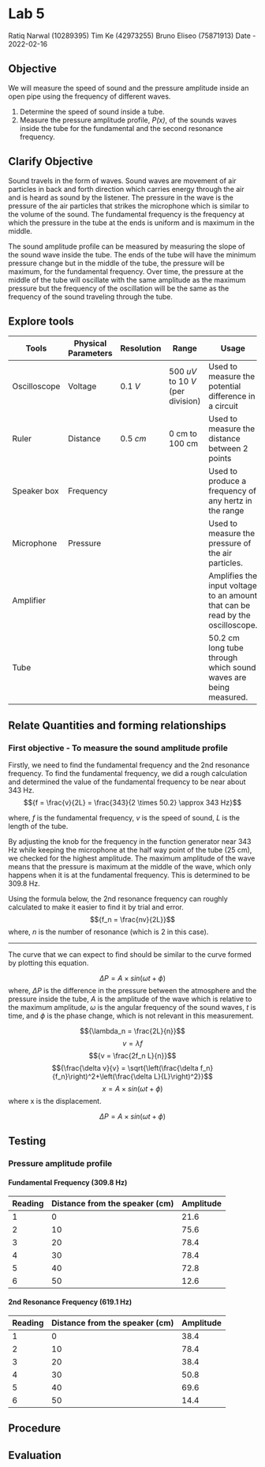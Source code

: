 # Lab 5
Ratiq Narwal (10289395)
Tim Ke (42973255)
Bruno Eliseo (75871913)
Date - 2022-02-16

## Objective
We will measure the speed of sound and the pressure amplitude inside an open pipe using the frequency of different waves.
1) Determine the speed of sound inside a tube.
2) Measure the pressure amplitude profile, *P(x)*, of the sounds waves inside the tube for the fundamental and the second resonance frequency.

## Clarify Objective
Sound travels in the form of waves. Sound waves are movement of air particles in back and forth direction which carries energy through the air and is heard as sound by the listener. The pressure in the wave is the pressure of the air particles that strikes the microphone which is similar to the volume of the sound. The fundamental frequency is the frequency at which the pressure in the tube at the ends is uniform and is maximum in the middle. 


The sound amplitude profile can be measured by measuring the slope of the sound wave inside the tube. The ends of the tube will have the minimum pressure change but in the middle of the tube, the pressure will be maximum, for the fundamental frequency. Over time, the pressure at the middle of the tube will oscillate with the same amplitude as the maximum pressure but the frequency of the oscillation will be the same as the frequency of the sound traveling through the tube. 

## Explore tools
| Tools        | Physical Parameters | Resolution | Range                             | Usage                                                                          | Uncertainty |
| ------------ | ------------------- | ---------- | --------------------------------- | ------------------------------------------------------------------------------ | ----------- |
| Oscilloscope | Voltage             | 0.1 *V*    | 500 *uV* to 10 *V* (per division) | Used to measure the potential difference in a circuit                          | 0.1 *V*     |
| Ruler        | Distance            | 0.5 *cm*   | 0 cm to 100 cm                    | Used to measure the distance between 2 points                                  | 0.5 *cm*    |
| Speaker box  | Frequency           |            |                                   | Used to produce a frequency of any hertz in the range                          |             |
| Microphone   | Pressure            |            |                                   | Used to measure the pressure of the air particles.                             |             |
| Amplifier    |                     |            |                                   | Amplifies the input voltage to an amount that can be read by the oscilloscope. |             |
| Tube         |                     |            |                                   | 50.2 cm long tube through which sound waves are being measured.                |             |



## Relate Quantities and forming relationships

### First objective -  To measure the sound amplitude profile
Firstly, we need to find the fundamental frequency and the 2nd resonance frequency. To find the fundamental frequency, we did a rough calculation and determined the value of the fundamental frequency to be near about 343 Hz.
$${f = \frac{v}{2L} = \frac{343}{2 \times 50.2} \approx 343 Hz}$$

where,
*f* is the fundamental frequency,
*v* is the speed of sound,
*L* is the length of the tube.

By adjusting the knob for the frequency in the function generator near 343 Hz while keeping the microphone at the half way point of the tube (25 cm), we checked for the highest amplitude. The maximum amplitude of the wave means that the pressure is maximum at the middle of the wave, which only happens when it is at the fundamental frequency. This is determined to be 309.8 Hz.


Using the formula below, the 2nd resonance frequency can roughly calculated to make it easier to find it by trial and error.
$${f_n = \frac{nv}{2L}}$$
where, 
*n* is the number of resonance (which is 2 in this case).

---

The curve that we can expect to find should be similar to the curve formed by plotting this equation.

$${\Delta P = A\times sin(\omega t + \phi)}$$
where,
${\Delta P}$ is the difference in the pressure between the atmosphere and the pressure inside the tube,
*A* is the amplitude of the wave which is relative to the maximum amplitude,
${\omega}$ is the angular frequency of the sound waves,
*t* is time, and 
${\phi}$ is the phase change, which is not relevant in this measurement.


$${\lambda_n = \frac{2L}{n}}$$
$${v = \lambda f}$$
$${v = \frac{2f_n L}{n}}$$
$${\frac{\delta v}{v} = \sqrt{\left(\frac{\delta f_n}{f_n}\right)^2+\left(\frac{\delta L}{L}\right)^2}}$$
$${x = A \times sin(\omega t + \phi)}$$
where x is the displacement.

$${\Delta P = A\times sin(\omega t + \phi)}$$

## Testing

### Pressure amplitude profile

#### Fundamental Frequency (309.8 Hz)

| Reading | Distance from the speaker (cm) | Amplitude |
| ------- | ------------------------------ | --------- |
| 1       | 0                              | 21.6      |
| 2       | 10                             | 75.6      |
| 3       | 20                             | 78.4      |
| 4       | 30                             | 78.4      |
| 5       | 40                             | 72.8      |
| 6       | 50                             | 12.6      |

#### 2nd Resonance Frequency (619.1 Hz)

| Reading | Distance from the speaker (cm) | Amplitude |
| ------- | ------------------------------ | --------- |
| 1       | 0                              | 38.4      |
| 2       | 10                             | 78.4      |
| 3       | 20                             | 38.4      |
| 4       | 30                             | 50.8      |
| 5       | 40                             | 69.6      |
| 6       | 50                             | 14.4      |





## Procedure

## Evaluation